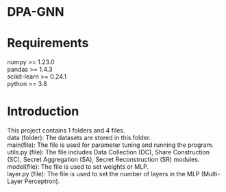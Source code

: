 # DPA-GNN

# Requirements
numpy >= 1.23.0  
pandas >= 1.4.3  
scikit-learn >= 0.24.1  
python >= 3.8  


# Introduction
This project contains 1 folders and 4 files.      
data (folder): The datasets are stored in this folder.    
main(file): The file is used for parameter tuning and running the program.  
utils.py (file): The file includes Data Collection (DC), Share Construction (SC), Secret Aggregation (SA), Secret Reconstruction (SR) modules. 
model(file): The file is used to set weights or MLP.  
layer.py (file): The file is used to set the number of layers in the MLP (Multi-Layer Perceptron). 


